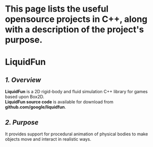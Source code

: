 # This page lists the useful opensource projects in C++, along with a description of the project's purpose. 

# LiquidFun

## *1. Overview*   
**LiquidFun** is a 2D rigid-body and fluid simulation C++ library for games based upon Box2D.     
**LiquidFun source code** is available for download from **github.com/google/liquidfun**.  
## *2. Purpose*  
It provides support for procedural animation of physical bodies to make objects move and interact in realistic ways.
